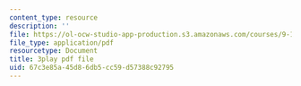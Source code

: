 ```yaml
---
content_type: resource
description: ''
file: https://ol-ocw-studio-app-production.s3.amazonaws.com/courses/9-14-brain-structure-and-its-origins-spring-2014/67c3e85a45d86db5cc59d57388c92795_555143.pdf
file_type: application/pdf
resourcetype: Document
title: 3play pdf file
uid: 67c3e85a-45d8-6db5-cc59-d57388c92795
---
```

